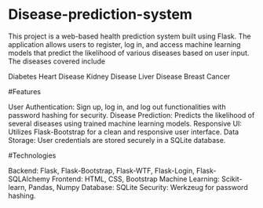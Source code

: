 # Disease-prediction-system
This project is a web-based health prediction system built using Flask. The application allows users to register, log in, and access machine learning models that predict the likelihood of various diseases based on user input. The diseases covered include

Diabetes
Heart Disease
Kidney Disease
Liver Disease
Breast Cancer

#Features

User Authentication: Sign up, log in, and log out functionalities with password hashing for security.
Disease Prediction: Predicts the likelihood of several diseases using trained machine learning models.
Responsive UI: Utilizes Flask-Bootstrap for a clean and responsive user interface.
Data Storage: User credentials are stored securely in a SQLite database.


#Technologies

Backend: Flask, Flask-Bootstrap, Flask-WTF, Flask-Login, Flask-SQLAlchemy
Frontend: HTML, CSS, Bootstrap
Machine Learning: Scikit-learn, Pandas, Numpy
Database: SQLite
Security: Werkzeug for password hashing.

